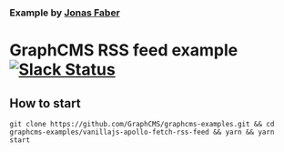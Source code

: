 ### Example by [Jonas Faber](https://github.com/flexzuu)

# GraphCMS RSS feed example [![Slack Status](https://slack.graphcms.com/badge.svg)](https://slack.graphcms.com)
## How to start
```
git clone https://github.com/GraphCMS/graphcms-examples.git && cd graphcms-examples/vanillajs-apollo-fetch-rss-feed && yarn && yarn start
```
